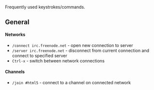 Frequently used keystrokes/commands.

## General

#### Networks

* `/connect irc.freenode.net` - open new connection to server
* `/server irc.freenode.net` - disconnect from current connection and connect to specified server
* `Ctrl-x` - switch between network connections

#### Channels

* `/join #html5` - connect to a channel on connected network